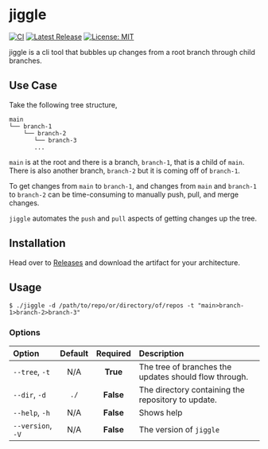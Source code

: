 # jiggle

[![CI](https://github.com/Piszmog/jiggle/actions/workflows/ci.yml/badge.svg)](https://github.com/Piszmog/jiggle/actions/workflows/ci.yml)
[![Latest Release](https://img.shields.io/github/v/release/Piszmog/jiggle)](https://img.shields.io/github/v/release/Piszmog/jiggle)
[![License: MIT](https://img.shields.io/badge/License-MIT-yellow.svg)](https://opensource.org/licenses/MIT)

jiggle is a cli tool that bubbles up changes from a root branch through child branches.

## Use Case

Take the following tree structure,

```text
main
└── branch-1
    └── branch-2
       └── branch-3
       ...
```

`main` is at the root and there is a branch, `branch-1`, that is a child of `main`. There is also another
branch, `branch-2` but it is coming off of `branch-1`.

To get changes from `main` to `branch-1`, and changes from `main` and `branch-1` to `branch-2` can be time-consuming to
manually push, pull, and merge changes.

`jiggle` automates the `push` and `pull` aspects of getting changes up the tree.

## Installation

Head over to [Releases](https://github.com/Piszmog/jiggle/releases) and download the artifact for your architecture.

## Usage

```shell
$ ./jiggle -d /path/to/repo/or/directory/of/repos -t "main>branch-1>branch-2>branch-3"
```

### Options

| Option            | Default | Required  | Description                                           |
|:------------------|:-------:|:---------:|:------------------------------------------------------|
| `--tree`, `-t`    |   N/A   | **True**  | The tree of branches the updates should flow through. |
| `--dir`, `-d`     |  `./`   | **False** | The directory containing the repository to update.    |
| `--help`, `-h`    |   N/A   | **False** | Shows help                                            |
| `--version`, `-V` |   N/A   | **False** | The version of `jiggle`                               |
